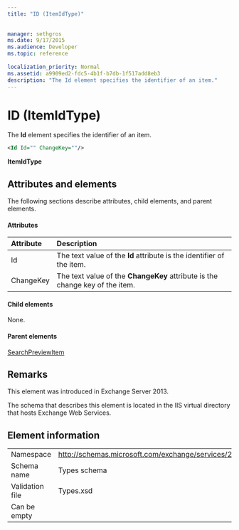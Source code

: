 ```yaml
---
title: "ID (ItemIdType)"
 
 
manager: sethgros
ms.date: 9/17/2015
ms.audience: Developer
ms.topic: reference
 
localization_priority: Normal
ms.assetid: a9909ed2-fdc5-4b1f-b7db-1f517add8eb3
description: "The Id element specifies the identifier of an item."
---
```


# ID (ItemIdType)

The **Id** element specifies the identifier of an item. 
  
```XML
<Id Id="" ChangeKey=""/>
```

 **ItemIdType**
## Attributes and elements

The following sections describe attributes, child elements, and parent elements.
  
#### Attributes

|**Attribute**|**Description**|
|:-----|:-----|
|Id  <br/> |The text value of the **Id** attribute is the identifier of the item.  <br/> |
|ChangeKey  <br/> |The text value of the **ChangeKey** attribute is the change key of the item.  <br/> |
   
#### Child elements

None.
  
#### Parent elements

[SearchPreviewItem](searchpreviewitem.md)
  
## Remarks

This element was introduced in Exchange Server 2013.
  
The schema that describes this element is located in the IIS virtual directory that hosts Exchange Web Services.
  
## Element information

|||
|:-----|:-----|
|Namespace  <br/> |http://schemas.microsoft.com/exchange/services/2006/types  <br/> |
|Schema name  <br/> |Types schema  <br/> |
|Validation file  <br/> |Types.xsd  <br/> |
|Can be empty  <br/> ||
   

